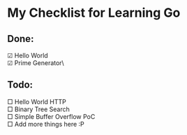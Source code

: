 # My Checklist for Learning Go #
## Done:
☑  Hello World\
☑  Prime Generator\

## Todo:
□ Hello World HTTP\
□ Binary Tree Search\
□ Simple Buffer Overflow PoC\
□ Add more things here :P
